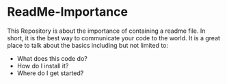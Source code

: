 # ReadMe-Importance
This Repository is about the importance of containing a readme file.
In short, it is the best way to communicate your code to the world. It is a great place to talk about the basics including but not limited to:
* What does this code do?
* How do I install it?
* Where do I get started?


